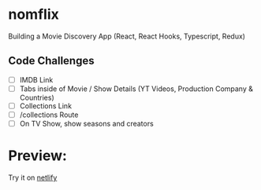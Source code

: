 # nomflix

Building a Movie Discovery App (React, React Hooks, Typescript, Redux)

## Code Challenges

-   [ ] IMDB Link
-   [ ] Tabs inside of Movie / Show Details (YT Videos, Production Company & Countries)
-   [ ] Collections Link
-   [ ] /collections Route
-   [ ] On TV Show, show seasons and creators

# Preview:

Try it on [netlify]()
